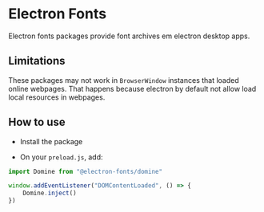 # Electron Fonts

Electron fonts packages provide font archives em electron desktop apps.

## Limitations

These packages may not work in `BrowserWindow` instances that loaded online webpages. That happens because electron by default not allow load local resources in webpages.

## How to use

* Install the package

* On your `preload.js`, add:

```ts
import Domine from "@electron-fonts/domine"

window.addEventListener("DOMContentLoaded", () => {
    Domine.inject()
})
```